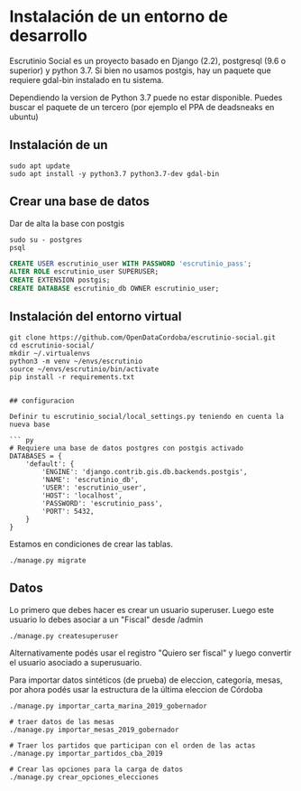 # Instalación de un entorno de desarrollo

Escrutinio Social es un proyecto basado en Django (2.2), postgresql (9.6 o superior) y python 3.7.
Si bien no usamos postgis, hay un paquete que requiere gdal-bin instalado en tu sistema.

Dependiendo la version de Python 3.7 puede no estar disponible. Puedes buscar el paquete de un tercero
(por ejemplo el PPA de deadsneaks en ubuntu)

## Instalación de un


```
sudo apt update
sudo apt install -y python3.7 python3.7-dev gdal-bin
```

## Crear una base de datos
Dar de alta la base con postgis
```
sudo su - postgres
psql
```

``` sql
CREATE USER escrutinio_user WITH PASSWORD 'escrutinio_pass';
ALTER ROLE escrutinio_user SUPERUSER;
CREATE EXTENSION postgis;
CREATE DATABASE escrutinio_db OWNER escrutinio_user;
```

## Instalación del entorno virtual

```
git clone https://github.com/OpenDataCordoba/escrutinio-social.git
cd escrutinio-social/
mkdir ~/.virtualenvs
python3 -m venv ~/envs/escrutinio
source ~/envs/escrutinio/bin/activate
pip install -r requirements.txt


## configuracion

Definir tu escrutinio_social/local_settings.py teniendo en cuenta la nueva base

``` py
# Requiere una base de datos postgres con postgis activado
DATABASES = {
    'default': {
        'ENGINE': 'django.contrib.gis.db.backends.postgis',
        'NAME': 'escrutinio_db',
        'USER': 'escrutinio_user',
        'HOST': 'localhost',
        'PASSWORD': 'escrutinio_pass',
        'PORT': 5432,
    }
}
```

Estamos en condiciones de crear las tablas.


```
./manage.py migrate
```


## Datos

Lo primero que debes hacer es crear un usuario superuser. Luego este usuario lo debes asociar
a un "Fiscal" desde /admin


```
./manage.py createsuperuser
```

Alternativamente podés usar el registro "Quiero ser fiscal" y luego convertir el usuario asociado a superusuario.



Para importar datos sintéticos (de prueba) de eleccion, categoría, mesas, por ahora podés usar la estructura de la última eleccion de Córdoba

```
./manage.py importar_carta_marina_2019_gobernador

# traer datos de las mesas
./manage.py importar_mesas_2019_gobernador

# Traer los partidos que participan con el orden de las actas
./manage.py importar_partidos_cba_2019

# Crear las opciones para la carga de datos
./manage.py crear_opciones_elecciones
```